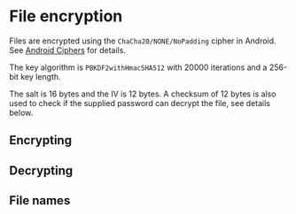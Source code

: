 # File encryption
Files are encrypted using the `ChaCha20/NONE/NoPadding` cipher in Android. See [Android Ciphers](https://developer.android.com/reference/javax/crypto/Cipher) for details.

The key algorithm is `PBKDF2withHmacSHA512` with 20000 iterations and a 256-bit key length.

The salt is 16 bytes and the IV is 12 bytes. A checksum of 12 bytes is also used to check if the supplied password can decrypt the file, see details below.

## Encrypting

## Decrypting

## File names